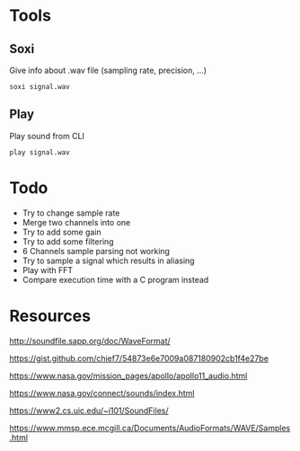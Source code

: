 # Tools

## Soxi

Give info about .wav file (sampling rate, precision, ...)

    soxi signal.wav

## Play

Play sound from CLI

    play signal.wav

# Todo

- Try to change sample rate
- Merge two channels into one
- Try to add some gain
- Try to add some filtering
- 6 Channels sample parsing not working
- Try to sample a signal which results in aliasing
- Play with FFT
- Compare execution time with a C program instead

# Resources

http://soundfile.sapp.org/doc/WaveFormat/

https://gist.github.com/chief7/54873e6e7009a087180902cb1f4e27be

https://www.nasa.gov/mission_pages/apollo/apollo11_audio.html

https://www.nasa.gov/connect/sounds/index.html

https://www2.cs.uic.edu/~i101/SoundFiles/

https://www.mmsp.ece.mcgill.ca/Documents/AudioFormats/WAVE/Samples.html
